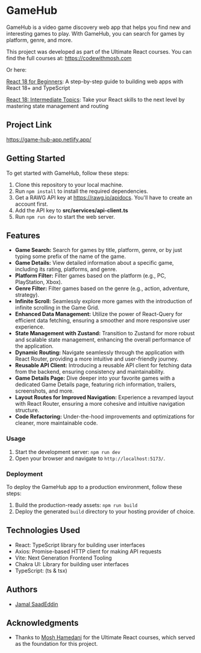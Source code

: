 # GameHub

GameHub is a video game discovery web app that helps you find new and interesting games to play. With GameHub, you can search for games by platform, genre, and more.

This project was developed as part of the Ultimate React courses. You can find the full courses at: https://codewithmosh.com

Or here:

[React 18 for Beginners](https://codewithmosh.com/p/ultimate-react-part1): A step-by-step guide to building web apps with React 18+ and TypeScript

[React 18: Intermediate Topics](https://codewithmosh.com/p/ultimate-react-part2): Take your React skills to the next level by mastering state management and routing

## Project Link

https://game-hub-app.netlify.app/

## Getting Started

To get started with GameHub, follow these steps:

1. Clone this repository to your local machine.
2. Run `npm install` to install the required dependencies.
3. Get a RAWG API key at https://rawg.io/apidocs. You'll have to create an account first.
4. Add the API key to **src/services/api-client.ts**
5. Run `npm run dev` to start the web server.

## Features

- **Game Search:** Search for games by title, platform, genre, or by just typing some prefix of the name of the game.
- **Game Details:** View detailed information about a specific game, including its rating, platforms, and genre.
- **Platform Filter:** Filter games based on the platform (e.g., PC, PlayStation, Xbox).
- **Genre Filter:** Filter games based on the genre (e.g., action, adventure, strategy).
- **Infinite Scroll:** Seamlessly explore more games with the introduction of infinite scrolling in the Game Grid.
- **Enhanced Data Management:** Utilize the power of React-Query for efficient data fetching, ensuring a smoother and more responsive user experience.
- **State Management with Zustand:** Transition to Zustand for more robust and scalable state management, enhancing the overall performance of the application.
- **Dynamic Routing:** Navigate seamlessly through the application with React Router, providing a more intuitive and user-friendly journey.
- **Reusable API Client:** Introducing a reusable API client for fetching data from the backend, ensuring consistency and maintainability.
- **Game Details Page:** Dive deeper into your favorite games with a dedicated Game Details page, featuring rich information, trailers, screenshots, and more.
- **Layout Routes for Improved Navigation:** Experience a revamped layout with React Router, ensuring a more cohesive and intuitive navigation structure.
- **Code Refactoring:** Under-the-hood improvements and optimizations for cleaner, more maintainable code.

### Usage

1. Start the development server: `npm run dev`
2. Open your browser and navigate to `http://localhost:5173/`.

### Deployment

To deploy the GameHub app to a production environment, follow these steps:

1. Build the production-ready assets: `npm run build`
2. Deploy the generated `build` directory to your hosting provider of choice.

## Technologies Used

- React: TypeScript library for building user interfaces
- Axios: Promise-based HTTP client for making API requests
- Vite: Next Generation Frontend Tooling
- Chakra UI: Library for building user interfaces
- TypeScript: (ts & tsx)

## Authors

- [Jamal SaadEddin](https://github.com/Jamal-SaadEddin)

## Acknowledgments

- Thanks to [Mosh Hamedani](https://github.com/mosh-hamedani) for the Ultimate React courses, which served as the foundation for this project.

